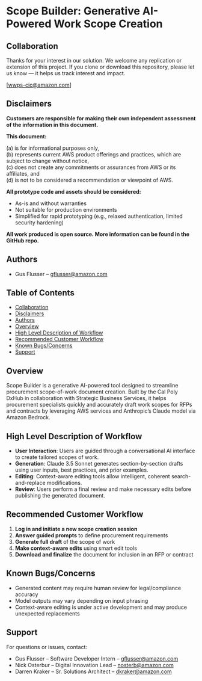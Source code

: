 # Scope Builder: Generative AI-Powered Work Scope Creation

## Collaboration

Thanks for your interest in our solution. We welcome any replication or extension of this project. If you clone or download this repository, please let us know — it helps us track interest and impact.

[wwps-cic@amazon.com]

## Disclaimers

**Customers are responsible for making their own independent assessment of the information in this document.**

**This document:**

(a) is for informational purposes only,  
(b) represents current AWS product offerings and practices, which are subject to change without notice,  
(c) does not create any commitments or assurances from AWS or its affiliates, and  
(d) is not to be considered a recommendation or viewpoint of AWS.

**All prototype code and assets should be considered:**

- As-is and without warranties
- Not suitable for production environments
- Simplified for rapid prototyping (e.g., relaxed authentication, limited security hardening)

**All work produced is open source. More information can be found in the GitHub repo.**

## Authors

- Gus Flusser – gflusser@amazon.com

## Table of Contents

- [Collaboration](#collaboration)
- [Disclaimers](#disclaimers)
- [Authors](#authors)
- [Overview](#overview)
- [High Level Description of Workflow](#high-level-description-of-workflow)
- [Recommended Customer Workflow](#recommended-customer-workflow)
- [Known Bugs/Concerns](#known-bugsconcerns)
- [Support](#support)

## Overview

Scope Builder is a generative AI-powered tool designed to streamline procurement scope-of-work document creation. Built by the Cal Poly DxHub in collaboration with Strategic Business Services, it helps procurement specialists quickly and accurately draft work scopes for RFPs and contracts by leveraging AWS services and Anthropic’s Claude model via Amazon Bedrock.

## High Level Description of Workflow

- **User Interaction**: Users are guided through a conversational AI interface to create tailored scopes of work.
- **Generation**: Claude 3.5 Sonnet generates section-by-section drafts using user inputs, best practices, and prior examples.
- **Editing**: Context-aware editing tools allow intelligent, coherent search-and-replace modifications.
- **Review**: Users perform a final review and make necessary edits before publishing the generated document.

## Recommended Customer Workflow

1. **Log in and initiate a new scope creation session**
2. **Answer guided prompts** to define procurement requirements
3. **Generate full draft** of the scope of work
4. **Make context-aware edits** using smart edit tools
5. **Download and finalize** the document for inclusion in an RFP or contract

## Known Bugs/Concerns

- Generated content may require human review for legal/compliance accuracy
- Model outputs may vary depending on input phrasing
- Context-aware editing is under active development and may produce unexpected replacements

## Support

For questions or issues, contact:

- Gus Flusser – Software Developer Intern – gflusser@amazon.com
- Nick Osterbur – Digital Innovation Lead – nosterb@amazon.com
- Darren Kraker – Sr. Solutions Architect – dkraker@amazon.com
